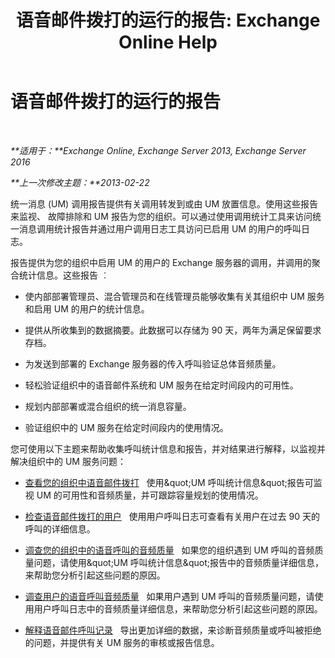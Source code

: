 ﻿---
title: '语音邮件拨打的运行的报告: Exchange Online Help'
TOCTitle: 语音邮件拨打的运行的报告
ms:assetid: 3a292d85-ce0f-4c15-b8f2-d1fc92965437
ms:mtpsurl: https://technet.microsoft.com/zh-cn/library/JJ659062(v=EXCHG.150)
ms:contentKeyID: 50556566
ms.date: 05/23/2018
mtps_version: v=EXCHG.150
ms.translationtype: MT
---

# 语音邮件拨打的运行的报告

 

_**适用于：**Exchange Online, Exchange Server 2013, Exchange Server 2016_

_**上一次修改主题：**2013-02-22_

统一消息 (UM) 调用报告提供有关调用转发到或由 UM 放置信息。使用这些报告来监视、 故障排除和 UM 报告为您的组织。可以通过使用调用统计工具来访问统一消息调用统计报告并通过用户调用日志工具访问已启用 UM 的用户的呼叫日志。

报告提供为您的组织中启用 UM 的用户的 Exchange 服务器的调用，并调用的聚合统计信息。这些报告 ︰

  - 使内部部署管理员、混合管理员和在线管理员能够收集有关其组织中 UM 服务和启用 UM 的用户的统计信息。

  - 提供从所收集到的数据摘要。此数据可以存储为 90 天，两年为满足保留要求存档。

  - 为发送到部署的 Exchange 服务器的传入呼叫验证总体音频质量。

  - 轻松验证组织中的语音邮件系统和 UM 服务在给定时间段内的可用性。

  - 规划内部部署或混合组织的统一消息容量。

  - 验证组织中的 UM 服务在给定时间段内的使用情况。

您可使用以下主题来帮助收集呼叫统计信息和报告，并对结果进行解释，以监视并解决组织中的 UM 服务问题：

  - [查看您的组织中语音邮件拨打](review-the-voice-mail-calls-in-your-organization-exchange-2013-help.md)   使用\&quot;UM 呼叫统计信息\&quot;报告可监视 UM 的可用性和音频质量，并可跟踪容量规划的使用情况。

  - [检查语音邮件拨打的用户](review-the-voice-mail-calls-for-a-user-exchange-2013-help.md)   使用用户呼叫日志可查看有关用户在过去 90 天的呼叫的详细信息。

  - [调查您的组织中的语音呼叫的音频质量](investigate-the-audio-quality-of-voice-calls-in-your-organization-exchange-2013-help.md)   如果您的组织遇到 UM 呼叫的音频质量问题，请使用\&quot;UM 呼叫统计信息\&quot;报告中的音频质量详细信息，来帮助您分析引起这些问题的原因。

  - [调查用户的语音呼叫音频质量](investigate-the-audio-quality-of-voice-calls-for-a-user-exchange-2013-help.md)   如果用户遇到 UM 呼叫的音频质量问题，请使用用户呼叫日志中的音频质量详细信息，来帮助您分析引起这些问题的原因。

  - [解释语音邮件呼叫记录](interpret-voice-mail-call-records-exchange-2013-help.md)   导出更加详细的数据，来诊断音频质量或呼叫被拒绝的问题，并提供有关 UM 服务的审核或报告信息。

